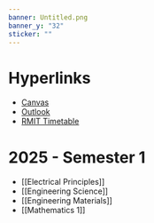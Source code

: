```yaml
---
banner: Untitled.png
banner_y: "32"
sticker: ""
---
```


# Hyperlinks

- [Canvas](https://rmit.instructure.com/)
- [Outlook](https://outlook.office.com/mail/)
- [RMIT Timetable](https://mytimetable.rmit.edu.au/odd/student?ss=fb0867712925434e857c759b8905c611)

# 2025 - Semester 1

- [[Electrical Principles]]
- [[Engineering Science]]
- [[Engineering Materials]]
- [[Mathematics 1]]
